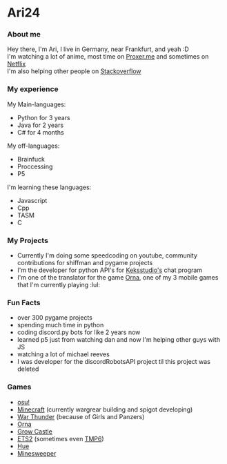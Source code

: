 # Ari24
### About me

Hey there, I'm Ari, I live in Germany, near Frankfurt, and yeah :D  
I'm watching a lot of anime, most time on [Proxer.me](https://proxer.me/) and sometimes on [Netflix](https://www.netflix.com/)  
I'm also helping other people on [Stackoverflow](https://stackoverflow.com/users/13444275/ari24)  

### My experience

My Main-languages:
 - Python for 3 years
 - Java for 2 years
 - C# for 4 months

My off-languages:
 - Brainfuck
 - Proccessing
 - P5

I'm learning these languages:
 - Javascript
 - Cpp
 - TASM
 - C

### My Projects

 - Currently I'm doing some speedcoding on youtube, community contributions for shiffman and pygame projects  
 - I'm the developer for python API's for [Keksstudio's](insertURL) chat program
 - I'm one of the translator for the game [Orna](https://playorna.com/), one of my 3 mobile games that I'm currently playing :lul:

### Fun Facts
 - over 300 pygame projects
 - spending much time in python
 - coding discord.py bots for like 2 years now
 - learned p5 just from watching dan and now I'm helping other guys with JS
 - watching a lot of michael reeves
 - I was developer for the discordRobotsAPI project til this project was deleted
 
 ### Games
  - [osu!](https://osu.ppy.sh/home)
  - [Minecraft](https://www.minecraft.net/) (currently wargrear building and spigot developing)
  - [War Thunder](https://warthunder.com/) (because of Girls and Panzers)
  - [Orna](https://playorna.com/)
  - [Grow Castle](https://play.google.com/store/apps/details?id=com.raongames.growcastle&hl=de)
  - [ETS2](https://eurotrucksimulator2.de/) (sometimes even [TMP6](https://truckersmp.com/))
  - [Hue](https://store.steampowered.com/app/383270/Hue/)
  - [Minesweeper](https://de.wikipedia.org/wiki/Minesweeper)
